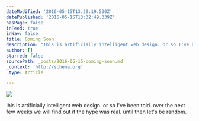 ```yaml
---
dateModified: '2016-05-15T13:29:19.530Z'
datePublished: '2016-05-15T13:32:49.339Z'
hasPage: false
inFeed: true
inNav: false
title: Coming Soon
description: "Ihis is artificially intelligent web design. or so I've been told. over the next few weeks we will find out if the hype was real. until then let's be random. "
author: []
starred: false
sourcePath: _posts/2016-05-15-coming-soon.md
_context: 'http://schema.org'
_type: Article

---
```

![](https://the-grid-user-content.s3-us-west-2.amazonaws.com/4d173926-cb8c-48c1-8d86-58da93f813b4.jpg)

Ihis is artificially intelligent web design. or so I've been told. over the next few weeks we will find out if the hype was real. until then let's be random.